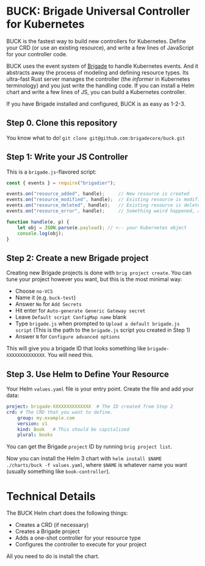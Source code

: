 # BUCK: Brigade Universal Controller for Kubernetes

BUCK is the fastest way to build new controllers for Kubernetes. Define your CRD (or use an existing resource), and write a few lines of JavaScript for your controller code.

BUCK uses the event system of [Brigade](https://brigade.sh) to handle Kubernetes events. And it abstracts away the process of modeling and defining resource types. Its ultra-fast Rust server manages the controller (the _informer_ in Kubernetes terminology) and you just write the handling code. If you can install a Helm chart and write a few lines of JS, you can build a Kubernetes controller.

If you have Brigade installed and configured, BUCK is as easy as 1-2-3.

## Step 0. Clone this repository

You know what to do! `git clone git@github.com:brigadecore/buck.git`

## Step 1: Write your JS Controller

This is a `brigade.js`-flavored script:

```javascript
const { events } = require("brigadier");

events.on("resource_added", handle);     // New resource is created
events.on("resource_modified", handle);  // Existing resource is modified
events.on("resource_deleted", handle);   // Existing resource is deleted
events.on("resource_error", handle);     // Something weird happened, and we think you should know about it

function handle(e, p) {
    let obj = JSON.parse(e.payload); // <-- your Kubernetes object
    console.log(obj);
}
```

## Step 2: Create a new Brigade project

Creating new Brigade projects is done with `brig project create`. You can tune your project however you want, but this is the most minimal way:

- Choose `no-VCS`
- Name it (e.g. `buck-test`)
- Answer `No` for `Add Secrets`
- Hit enter for `Auto-generate Generic Gateway secret`
- Leave `Default script ConfigMap name` blank
- Type `brigade.js` when prompted to `Upload a default brigade.js script` (This is the path to the `brigade.js` script you created in Step 1)
- Answer `N` for `Configure advanced options`

This will give you a brigade ID that looks something like `brigade-XXXXXXXXXXXXXX`. You will need this.

## Step 3. Use Helm to Define Your Resource

Your Helm `values.yaml` file is your entry point. Create the file and add your data:

```yaml
project: brigade-XXXXXXXXXXXXXX  # The ID created from Step 2
crd: # The CRD that you want to define.
    group: my.example.com
    version: v1
    kind: Book   # This should be capitalized
    plural: books
```

You can get the Brigade `project` ID by running `brig project list`.

Now you can install the Helm 3 chart with `helm install $NAME ./charts/buck -f values.yaml`, where `$NAME` is whatever name you want (usually something like `book-controller`).

# Technical Details

The BUCK Helm chart does the following things:

- Creates a CRD (if necessary)
- Creates a Brigade project
- Adds a one-shot controller for your resource type
- Configures the controller to execute for your project

All you need to do is install the chart.